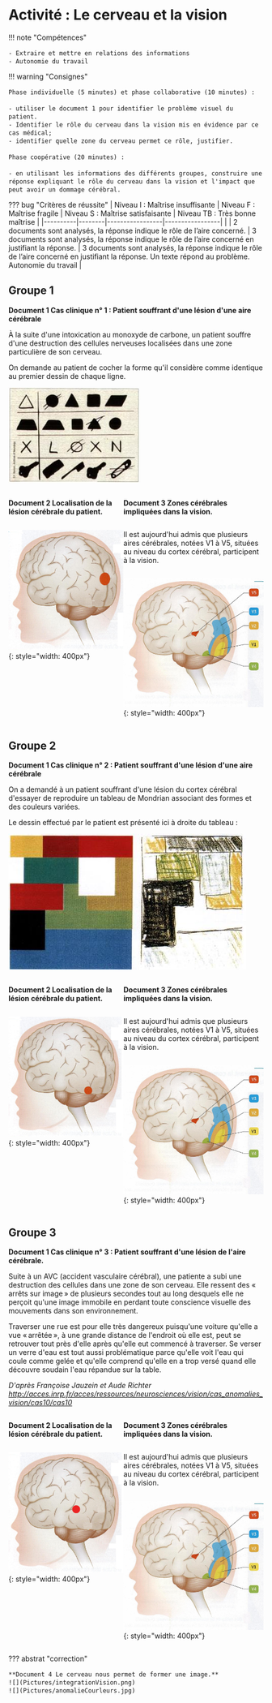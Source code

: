 # Activité : Le cerveau et la vision

!!! note "Compétences"

    - Extraire et mettre en relations des informations   
    - Autonomie du travail

!!! warning "Consignes"

    Phase individuelle (5 minutes) et phase collaborative (10 minutes) :

    - utiliser le document 1 pour identifier le problème visuel du patient.
    - Identifier le rôle du cerveau dans la vision mis en évidence par ce cas médical;
    - identifier quelle zone du cerveau permet ce rôle, justifier.

    Phase coopérative (20 minutes) :

    - en utilisant les informations des différents groupes, construire une réponse expliquant le rôle du cerveau dans la vision et l'impact que peut avoir un dommage cérébral.

??? bug "Critères de réussite"
    | Niveau I : Maîtrise insuffisante | Niveau F : Maîtrise fragile | Niveau S : Maîtrise satisfaisante | Niveau TB : Très bonne maîtrise |
    |----------|--------|-----------------|-----------------|
    | | 2 documents sont analysés, la réponse indique le rôle de l’aire concerné. | 3 documents sont analysés, la réponse indique le rôle de l’aire concerné en justifiant la réponse. | 3 documents sont analysés, la réponse indique le rôle de l’aire concerné en justifiant la réponse. Un texte répond au problème. Autonomie du travail |


## Groupe 1


**Document 1 Cas clinique n° 1 : Patient souffrant d'une lésion d'une aire cérébrale**

À la suite d'une intoxication au monoxyde de carbone, un patient souffre d'une destruction des cellules nerveuses localisées dans une zone particulière de son cerveau.

On demande au patient de cocher la forme qu'il considère comme identique au premier dessin de chaque ligne.

![](Pictures/testRecoForme.jpg)

<div markdown style="display:flex; flex-direction: row;">

<div markdown style="display:flex; flex-direction: column;">


**Document 2 Localisation de la lésion cérébrale du patient.**

![](Pictures/lesionPatient1.png){: style="width: 400px"}
</div>


<div markdown style="display:flex; flex-direction: column;">


**Document 3 Zones cérébrales impliquées dans la vision.**

Il est aujourd'hui admis que plusieurs aires cérébrales, notées V1 à V5, situées au niveau du cortex cérébral, participent à la vision.

![](Pictures/zonesVision.jpg){: style="width: 400px"}

</div>
</div>

## Groupe 2


**Document 1 Cas clinique n° 2 : Patient souffrant d'une lésion d'une aire cérébrale**

On a demandé à un patient souffrant d'une lésion du cortex cérébral d'essayer de reproduire un tableau de Mondrian associant des formes et des couleurs variées.

Le dessin effectué par le patient est présenté ici à droite du tableau :

![](Pictures/tableauPatientLesioNCerebrale.jpg)

<div markdown style="display:flex; flex-direction: row;">

<div markdown style="display:flex; flex-direction: column;">

**Document 2 Localisation de la lésion cérébrale du patient.**

![](Pictures/lesionPatient2.png){: style="width: 400px"}
</div>


<div markdown style="display:flex; flex-direction: column;">

**Document 3 Zones cérébrales impliquées dans la vision.**

Il est aujourd'hui admis que plusieurs aires cérébrales, notées V1 à V5, situées au niveau du cortex cérébral, participent à la vision.

![](Pictures/zonesVision.jpg){: style="width: 400px"}

</div>
</div>


## Groupe 3

**Document 1 Cas clinique n° 3 : Patient souffrant d'une lésion de l'aire cérébrale.**

Suite à un AVC (accident vasculaire cérébral), une patiente a subi une destruction des cellules dans une zone de son cerveau. Elle ressent des « arrêts sur image » de plusieurs secondes tout au long desquels elle ne perçoit qu'une image immobile en perdant toute conscience visuelle des mouvements dans son environnement.

Traverser une rue est pour elle très dangereux puisqu'une voiture qu'elle a vue « arrêtée », à une grande distance de l'endroit où elle est, peut se retrouver tout près d'elle après qu'elle eut commencé à traverser. Se verser un verre d'eau est tout aussi problématique parce qu'elle voit l'eau qui coule comme gelée et qu'elle comprend qu'elle en a trop versé quand elle découvre soudain l'eau répandue sur la table.

*D'après Françoise Jauzein et Aude Richter http://acces.inrp.fr/acces/ressources/neurosciences/vision/cas_anomalies_vision/cas10/cas10*

<div markdown style="display:flex; flex-direction: row;">

<div markdown style="display:flex; flex-direction: column;">

**Document 2 Localisation de la lésion cérébrale du patient.**

![](Pictures/lesionPatient3.png){: style="width: 400px"}
</div>


<div markdown style="display:flex; flex-direction: column;">

**Document 3 Zones cérébrales impliquées dans la vision.**

Il est aujourd'hui admis que plusieurs aires cérébrales, notées V1 à V5, situées au niveau du cortex cérébral, participent à la vision.

![](Pictures/zonesVision.jpg){: style="width: 400px"}

</div>
</div>

??? abstrat "correction"

    **Document 4 Le cerveau nous permet de former une image.**
    ![](Pictures/integrationVision.png)
    ![](Pictures/anomalieCourleurs.jpg)